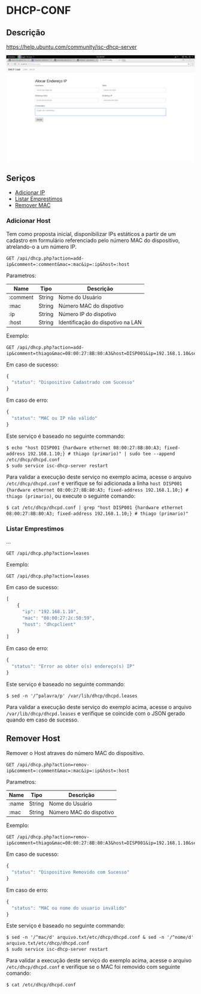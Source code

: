 # DHCP-CONF

## Descrição

https://help.ubuntu.com/community/isc-dhcp-server

![Tela de Alocar IP](assets/alocar.png)

## Seriços

- [Adicionar IP](#adiconar-ip)
- [Listar Emprestimos](#listar-emprestimo)
- [Remover MAC](#remover-mac)

### Adicionar Host

Tem como proposta inicial, disponibilizar IPs estáticos a partir de um cadastro em formulário referenciado pelo número MAC do dispositivo, atrelando-o a um número IP.

```
GET /api/dhcp.php?action=add-ip&comment=:comment&mac=:mac&ip=:ip&host=:host
```

Parametros:

| Name | Tipo | Descrição |
|-|-|-|
| :comment | String | Nome do Usuário |
| :mac | String | Número MAC do dispotivo |
| :ip | String | Número IP do dispotivo |
| :host | String | Identificação do dispotivo na LAN |

Exemplo:

```
GET /api/dhcp.php?action=add-ip&comment=thiago&mac=08:00:27:8B:80:A3&host=DISP001&ip=192.168.1.10&setor=primario
```

Em caso de sucesso:

```js
{
  "status": "Dispositivo Cadastrado com Sucesso"
}
```

Em caso de erro:

```js
{
  "status": "MAC ou IP não válido"
}
```

Este serviço é baseado no seguinte commando:

```
$ echo "host DISP001 {hardware ethernet 08:00:27:8B:80:A3; fixed-address 192.168.1.10;} # thiago (primario)" | sudo tee --append /etc/dhcp/dhcpd.conf
$ sudo service isc-dhcp-server restart
```

Para validar a execução deste serviço no exemplo acima, acesse o arquivo `/etc/dhcp/dhcpd.conf` e verifique se foi adicionada a linha `host DISP001 {hardware ethernet 08:00:27:8B:80:A3; fixed-address 192.168.1.10;} # thiago (primario)`, ou execute o seguinte comando:

```
$ cat /etc/dhcp/dhcpd.conf | grep "host DISP001 {hardware ethernet 08:00:27:8B:80:A3; fixed-address 192.168.1.10;} # thiago (primario)"
```

### Listar Emprestimos

...

```
GET /api/dhcp.php?action=leases
```

Exemplo:

```
GET /api/dhcp.php?action=leases
```

Em caso de sucesso:

```js
[
    {
      "ip": "192.168.1.10",
      "mac": "08:00:27:2c:50:59",
      "host": "dhcpclient"
    }
]
```

Em caso de erro:

```js
{
  "status": "Error ao obter o(s) endereço(s) IP"
}
```

Este serviço é baseado no seguinte commando:

```
$ sed -n '/^palavra/p' /var/lib/dhcp/dhcpd.leases
```

Para validar a execução deste serviço do exemplo acima, acesse o arquivo `/var/lib/dhcp/dhcpd.leases` e verifique se coincide com o JSON gerado quando em caso de sucesso.

## Remover Host

Remover o Host atraves do número MAC do dispositivo.

```
GET /api/dhcp.php?action=remov-ip&comment=:comment&mac=:mac&ip=:ip&host=:host
```

Parametros:

| Name | Tipo | Descrição |
|-|-|-|
| :name | String | Nome do Usuário |
| :mac | String | Número MAC do dispotivo |

Exemplo:

```
GET /api/dhcp.php?action=remov-ip&comment=thiago&mac=08:00:27:8B:80:A3&host=DISP001&ip=192.168.1.10&setor=primario
```

Em caso de sucesso:

```js
{
  "status": "Dispositivo Removido com Sucesso"
}
```

Em caso de erro:

```js
{
  "status": "MAC ou nome do usuario inválido"
}
```

Este serviço é baseado no seguinte commando:

```
$ sed -n '/^mac/d' arquivo.txt/etc/dhcp/dhcpd.conf & sed -n '/^nome/d' arquivo.txt/etc/dhcp/dhcpd.conf
$ sudo service isc-dhcp-server restart

```

Para validar a execução deste serviço do exemplo acima, acesse o arquivo `/etc/dhcp/dhcpd.conf`
e verifique se o MAC foi removido com seguinte comando:

```
$ cat /etc/dhcp/dhcpd.conf

```
